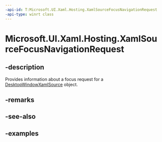 ```yaml
---
-api-id: T:Microsoft.UI.Xaml.Hosting.XamlSourceFocusNavigationRequest
-api-type: winrt class
---
```


# Microsoft.UI.Xaml.Hosting.XamlSourceFocusNavigationRequest

<!--
public sealed class XamlSourceFocusNavigationRequest
-->

## -description

Provides information about a focus request for a [DesktopWindowXamlSource](desktopwindowxamlsource.md) object.

## -remarks

## -see-also

## -examples
